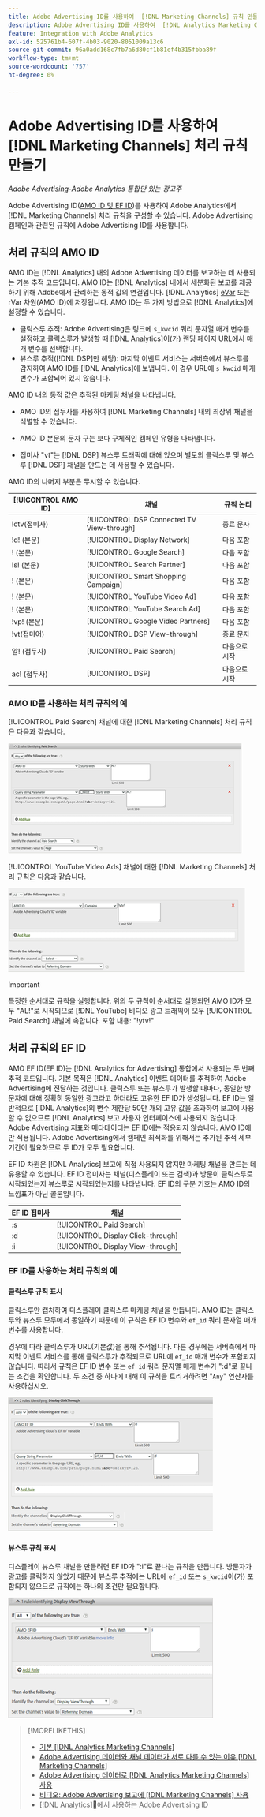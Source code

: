 ```yaml
---
title: Adobe Advertising ID를 사용하여  [!DNL Marketing Channels] 규칙 만들기
description: Adobe Advertising ID를 사용하여  [!DNL Analytics Marketing Channels]에 대한 처리 규칙을 만드는 방법을 알아봅니다.
feature: Integration with Adobe Analytics
exl-id: 525761b4-607f-4b03-9020-8051009a13c6
source-git-commit: 96a0add168c7fb7a6d80cf1b81ef4b315fbba89f
workflow-type: tm+mt
source-wordcount: '757'
ht-degree: 0%

---
```


# Adobe Advertising ID를 사용하여 [!DNL Marketing Channels] 처리 규칙 만들기

*Adobe Advertising-Adobe Analytics 통합만 있는 광고주*

Adobe Advertising ID([AMO ID 및 EF ID](../ids.md))를 사용하여 Adobe Analytics에서 [!DNL Marketing Channels] 처리 규칙을 구성할 수 있습니다. Adobe Advertising 캠페인과 관련된 규칙에 Adobe Advertising ID를 사용합니다.

## 처리 규칙의 AMO ID

AMO ID는 [!DNL Analytics] 내의 Adobe Advertising 데이터를 보고하는 데 사용되는 기본 추적 코드입니다. AMO ID는 [!DNL Analytics] 내에서 세분화된 보고를 제공하기 위해 Adobe에서 관리하는 동적 값의 연결입니다. [!DNL Analytics] [eVar](https://experienceleague.adobe.com/docs/analytics/components/dimensions/evar.html) 또는 rVar 차원(AMO ID)에 저장됩니다. AMO ID는 두 가지 방법으로 [!DNL Analytics]에 설정할 수 있습니다.

* 클릭스루 추적: Adobe Advertising은 링크에 `s_kwcid` 쿼리 문자열 매개 변수를 설정하고 클릭스루가 발생할 때 [!DNL Analytics]이(가) 랜딩 페이지 URL에서 매개 변수를 선택합니다.
* 뷰스루 추적([!DNL DSP]만 해당): 마지막 이벤트 서비스는 서버측에서 뷰스루를 감지하여 AMO ID를 [!DNL Analytics]에 보냅니다. 이 경우 URL에 `s_kwcid` 매개 변수가 포함되어 있지 않습니다.

AMO ID 내의 동적 값은 추적된 마케팅 채널을 나타냅니다.

* AMO ID의 접두사를 사용하여 [!DNL Marketing Channels] 내의 최상위 채널을 식별할 수 있습니다.

* AMO ID 본문의 문자 구는 보다 구체적인 캠페인 유형을 나타냅니다.

* 접미사 &quot;vt&quot;는 [!DNL DSP] 뷰스루 트래픽에 대해 있으며 별도의 클릭스루 및 뷰스루 [!DNL DSP] 채널을 만드는 데 사용할 수 있습니다.

AMO ID의 나머지 부분은 무시할 수 있습니다.

| [!UICONTROL AMO ID] | 채널 | 규칙 논리 |
|--------|---------|--------------------|
| !ctv(접미사) | [!UICONTROL DSP Connected TV View-through] | 종료 문자 |
| !d! (본문) | [!UICONTROL Display Network] | 다음 포함 |
| ! (본문) | [!UICONTROL Google Search] | 다음 포함 |
| !s! (본문) | [!UICONTROL Search Partner] | 다음 포함 |
| ! (본문) | [!UICONTROL Smart Shopping Campaign] | 다음 포함 |
| ! (본문) | [!UICONTROL YouTube Video Ad] | 다음 포함 |
| ! (본문) | [!UICONTROL YouTube Search Ad] | 다음 포함 |
| !vp! (본문) | [!UICONTROL Google Video Partners] | 다음 포함 |
| !vt(접미어) | [!UICONTROL DSP View-through] | 종료 문자 |
| 알! (접두사) | [!UICONTROL Paid Search] | 다음으로 시작 |
| ac! (접두사) | [!UICONTROL DSP] | 다음으로 시작 |

### AMO ID를 사용하는 처리 규칙의 예

[!UICONTROL Paid Search] 채널에 대한 [!DNL Marketing Channels] 처리 규칙은 다음과 같습니다.

![[!UICONTROL Paid Search] 규칙의 예](/help/integrations/assets/a4adc-mc-rule-paidsearch.png)

[!UICONTROL YouTube Video Ads] 채널에 대한 [!DNL Marketing Channels] 처리 규칙은 다음과 같습니다.

![[!UICONTROL YouTube Video Ads] 규칙의 예](/help/integrations/assets/a4adc-mc-rule-youtube-video.png)

>[!IMPORTANT]
>
> 특정한 순서대로 규칙을 실행합니다. 위의 두 규칙이 순서대로 실행되면 AMO ID가 모두 &quot;AL!&quot;로 시작되므로 [!DNL YouTube] 비디오 광고 트래픽이 모두 [!UICONTROL Paid Search] 채널에 속합니다. 포함 내용: &quot;!ytv!&quot;

## 처리 규칙의 EF ID

AMO EF ID(EF ID)는 [!DNL Analytics for Advertising] 통합에서 사용되는 두 번째 추적 코드입니다. 기본 목적은 [!DNL Analytics] 이벤트 데이터를 추적하여 Adobe Advertising에 전달하는 것입니다. 클릭스루 또는 뷰스루가 발생할 때마다, 동일한 방문자에 대해 정확히 동일한 광고라고 하더라도 고유한 EF ID가 생성됩니다. EF ID는 일반적으로 [!DNL Analytics]의 변수 제한당 50만 개의 고유 값을 초과하여 보고에 사용할 수 없으므로 [!DNL Analytics] 보고 사용자 인터페이스에 사용되지 않습니다. Adobe Advertising 지표와 메타데이터는 EF ID에는 적용되지 않습니다. AMO ID에만 적용됩니다. Adobe Advertising에서 캠페인 최적화를 위해서는 추가된 추적 세부 기간이 필요하므로 두 ID가 모두 필요합니다.

EF ID 차원은 [!DNL Analytics] 보고에 직접 사용되지 않지만 마케팅 채널을 만드는 데 유용할 수 있습니다. EF ID 접미사는 채널(디스플레이 또는 검색)과 방문이 클릭스루로 시작되었는지 뷰스루로 시작되었는지를 나타냅니다. EF ID의 구분 기호는 AMO ID의 느낌표가 아닌 콜론입니다.

| EF ID 접미사 | 채널 |
|-------|---------|
| :s | [!UICONTROL Paid Search] |
| :d | [!UICONTROL Display Click-through] |
| :i | [!UICONTROL Display View-through] |

### EF ID를 사용하는 처리 규칙의 예

#### 클릭스루 규칙 표시

클릭스루만 캡처하여 디스플레이 클릭스루 마케팅 채널을 만듭니다. AMO ID는 클릭스루와 뷰스루 모두에서 동일하기 때문에 이 규칙은 EF ID 변수와 `ef_id` 쿼리 문자열 매개 변수를 사용합니다.

경우에 따라 클릭스루가 URL(기본값)을 통해 추적됩니다. 다른 경우에는 서버측에서 마지막 이벤트 서비스를 통해 클릭스루가 추적되므로 URL에 `ef_id` 매개 변수가 포함되지 않습니다. 따라서 규칙은 EF ID 변수 또는 `ef_id` 쿼리 문자열 매개 변수가 &quot;:d&quot;로 끝나는 조건을 확인합니다. 두 조건 중 하나에 대해 이 규칙을 트리거하려면 &quot;`Any`&quot; 연산자를 사용하십시오.

![표시 클릭스루 규칙의 예](/help/integrations/assets/a4adc-mc-rule-display-ct.png)

#### 뷰스루 규칙 표시

디스플레이 뷰스루 채널을 만들려면 EF ID가 &quot;:i&quot;로 끝나는 규칙을 만듭니다. 방문자가 광고를 클릭하지 않았기 때문에 뷰스루 추적에는 URL에 `ef_id` 또는 `s_kwcid`이(가) 포함되지 않으므로 규칙에는 하나의 조건만 필요합니다.

![디스플레이 뷰스루 규칙의 예](/help/integrations/assets/a4adc-mc-rule-display-vt.png)

>[!MORELIKETHIS]
>
>* [기본  [!DNL Analytics Marketing Channels]](mc-overview.md)
>* [Adobe Advertising 데이터와 채널 데이터가 서로 다를 수 있는 이유 [!DNL Marketing Channels]](mc-data-variances.md)
>* [Adobe Advertising 데이터로  [!DNL Analytics Marketing Channels] 사용](mc-ac-data.md)
>* [비디오: Adobe Advertising 보고에  [!DNL Marketing Channels] 사용](https://experienceleague.adobe.com/docs/advertising-learn/tutorials/analytics/analytics-reporting-a4adc.html)
>*  [!DNL Analytics][&#128279;](/help/integrations/analytics/ids.md)에서 사용하는 Adobe Advertising ID
